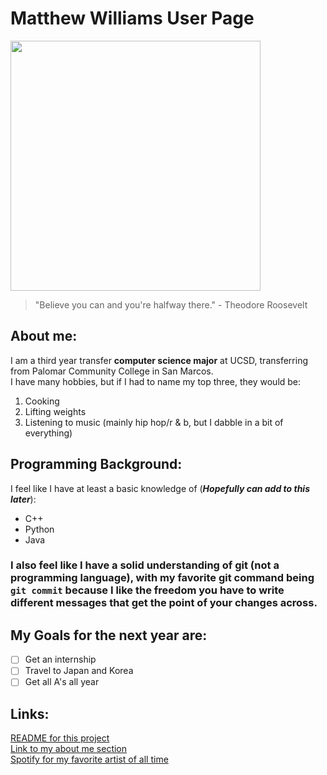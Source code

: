 # Matthew Williams User Page
<img src="https://cdn.discordapp.com/attachments/606915133838458959/1227326224016212048/IMG_1009.JPEG?ex=6627ff9e&is=66158a9e&hm=5582afd7e37482a7fe0765d5d051071e183a0f2773be4a7c43040273b2c47d48&"  width="400"><br>
> "Believe you can and you're halfway there." - Theodore Roosevelt
## About me:
I am a third year transfer **computer science major** at UCSD, transferring from Palomar Community College in San Marcos. <br>
I have many hobbies, but if I had to name my top three, they would be: <br>
1. Cooking
2. Lifting weights
3. Listening to music (mainly hip hop/r & b, but I dabble in a bit of everything)
## Programming Background:
I feel like I have at least a basic knowledge of (***Hopefully can add to this later***):
+ C++
+ Python
+ Java <br>
### I also feel like I have a solid understanding of git (not a programming language), with my favorite git command being `git commit` because I like the freedom you have to write different messages that get the point of your changes across. <br>
## My Goals for the next year are: 
 - [ ] Get an internship
 - [ ] Travel to Japan and Korea
 - [ ] Get all A's all year
## Links:
[README for this project](README.md) <br>
[Link to my about me section](https://matt0923.github.io/GitHubPagesProject/index.html#about-me) <br>
[Spotify for my favorite artist of all time](https://open.spotify.com/artist/73sIBHcqh3Z3NyqHKZ7FOL)
